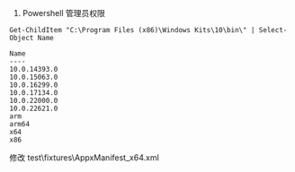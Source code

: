 1. Powershell 管理员权限

```
Get-ChildItem "C:\Program Files (x86)\Windows Kits\10\bin\" | Select-Object Name
```

```
Name
----
10.0.14393.0
10.0.15063.0
10.0.16299.0
10.0.17134.0
10.0.22000.0
10.0.22621.0
arm
arm64
x64
x86
```

修改 test\fixtures\AppxManifest_x64.xml
